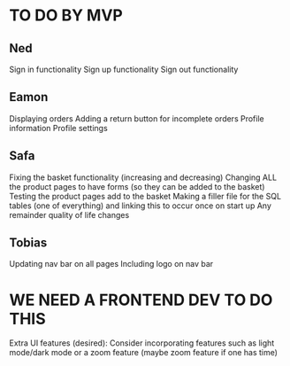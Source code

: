 # TO DO BY MVP
## Ned
Sign in functionality
Sign up functionality
Sign out functionality

## Eamon 
Displaying orders
Adding a return button for incomplete orders
Profile information
Profile settings

## Safa
Fixing the basket functionality (increasing and decreasing)
Changing ALL the product pages to have forms (so they can be added to the basket)
Testing the product pages add to the basket
Making a filler file for the SQL tables (one of everything) and linking this to occur once on start up
Any remainder quality of life changes

## Tobias
Updating nav bar on all pages
Including logo on nav bar

# WE NEED A FRONTEND DEV TO DO THIS
Extra UI features (desired): Consider incorporating features such as light mode/dark mode or a zoom feature (maybe zoom feature if one has time)
